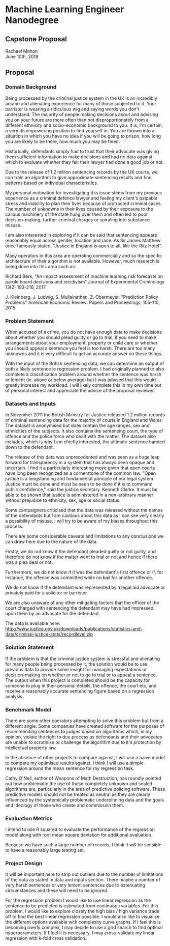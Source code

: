# Machine Learning Engineer Nanodegree
## Capstone Proposal
Rachael Mahon  
June 10th, 2018

## Proposal

### Domain Background

Being processed by the criminal justice system in the UK is an incredibly arcane and alienating experience for many of those subjected to it. Your barrister is wearing a ridiculous wig and saying words you don't understand. The majority of people making decisions about and advising you on your future are more often than not disproportionately from a different ethnicity and socio-economic background to you. It is, I'm certain, a very disempowering position to find yourself in. You are thrown into a situation in which you have no idea if you will be going to prison, how long you are likely to be there, how much you may be fined.

Historically, defendants simply had to trust that their advocate was giving them sufficient information to make decisions and had no data against which to evaluate whether they felt their lawyer had done a good job or not.

Due to the release of 1.2 million sentencing records by the UK courts, we can train an algorithm to give approximate sentencing results and find patterns based on individual characteristics.

My personal motivation for investigating this issue stems from my previous experience as a criminal defence lawyer and feeling my client's palpable stress and inability to plan their lives because of protracted criminal cases. The number of unknowns in their lives caused by their exposure to the callous machinery of the state hung over them and often led to poor decision-making, further criminal charges or spiraling into substance misuse.

I am also interested in exploring if it can be said that sentencing appears reasonably equal across gender, location and race. As Sir James Matthew once famously stated, "Justice in England is open to all, like the Ritz Hotel”.

Many operators in this area are operating commercially and so the specific architecture of their algorithm is not available. However, much research is being done into this area such as:

Richard Berk, "An impact assessment of machine learning risk forecasts on parole board decisions and recidivism” Journal of Experimental Criminology 13(2) 193-216, 2017

J. Kleinberg, J. Ludwig, S. Mullainathan, Z. Obermeyer. "Prediction Policy Problems" American Economic Review: Papers and Proceedings, 105-110, 2015



### Problem Statement

When accused of a crime, you do not have enough data to make decisions about whether you should plead guilty or go to trial, if you need to make arrangements about your employment, property or child care or whether you should appeal a sentence you feel is too harsh. There are too many unknowns and it is very difficult to get an accurate answer on these things.

With the input of the British sentencing data, we can determine an output of both a likely sentence ie regression problem. I had originally planned to also complete a classification problem around whether the sentence was harsh or lenient (ie. above or below average) but I was advised that this would greatly increase my workload. I will likely complete this in my own time out of personal interest and appreciate the advice of the proposal reviewer.

### Datasets and Inputs

In November 2011 the British Ministry for Justice released 1.2 million records of criminal sentencing data for the majority of courts in England and Wales. The dataset is anonymised but does contain the age ranges, sex and ethnicities of the subjects. It also contains the sentencing court, the type of offence and the police force who dealt with the matter. The dataset also includes, which is why I am chiefly interested, the ultimate sentence handed down to the defendant.

The release of this data was unprecedented and was seen as a huge leap forward for transparency in a system that has always been opaque and uncertain. I find it a particularly interesting move given that open courts have long been recognized as a cornerstone of the common law. "Open justice is a longstanding and fundamental principle of our legal system. Justice must be done and must be seen to be done if it is to command public confidence," said the justice secretary, Kenneth Clarke. It must be able to be shown that justice is administered in a non-arbitrary manner without prejudice to ethnicity, sex, age or social status.

Some campaigners criticised that the data was released without the names of the defendants but I am cautious about this data as I can see very clearly a possibility of misuse. I will try to be aware of my biases throughout this process.

There are some considerable caveats and limitations to any conclusions we can draw here due to the nature of the data.

Firstly, we do not know if the defendant pleaded guilty or not guilty, and therefore do not know if the matter went to trial or not and hence if there was a plea deal or not.

Furthermore, we do not know if it was the defendant's first offence or if, for instance, the offence was committed while on bail for another offence.

We do not know if the defendant was represented by a legal aid advocate or privately paid for a solicitor or barrister.

We are also unaware of any other mitigating factors that the officer of the court charged with sentencing the defendant may have had impressed upon them by an advocate for the defendant.

The data is available here:
http://www.justice.gov.uk/downloads/publications/statistics-and-data/criminal-justice-stats/recordlevel.zip

### Solution Statement

If the problem is that the criminal justice system is stressful and alienating for many people being processed by it, the solution would be to use previous data to provide some insight for managing expectations or decision-making on whether or not to go to trial or to appeal a sentence. The output when this project is completed should be the capacity for someone to plug in their personal details, the offence, the court etc, and receive a reasonably accurate sentencing figure based on a regression analysis.

### Benchmark Model

There are some other operators attempting to solve this problem but from a different angle. Some companies have created software for the purposes of recommending sentences to judges based on algorithms which, in my opinion, violate the right to due process as defendants and their advocates are unable to scrutinise or challenge the algorithm due to it's protection by intellectual property law.

In the absence of other projects to compare against, I will use a naive model to compare my optimised results against. I think I will use a simple regression around the mean sentence for my regression task.

Cathy O'Neil, author of Weapons of Math Destruction, has roundly pointed out how problematic the use of these completely unknown and sealed algorithms are, particularly in the area of predictive policing software. These predictive models should not be treated as neutral as they are clearly influenced by the systemically problematic underpinning data and the goals and ideology of those who create and commission them.

### Evaluation Metrics

I intend to use R squared to evaluate the performance of the regression model along with root mean square deviation for additional evaluation.

Because we have such a large number of records, I think it will be sensible to have a reasonably large testing set.

### Project Design

It will be important here to strip out outliers due to the number of limitations of the data as stated in data and inputs section. There maybe a number of very harsh sentences or very lenient sentences due to extenuating circumstances and these will need to be ignored.

For the regression problem I would like to use linear regression as the sentence to be predicted is estimated from continuous variables. For this problem, I would like to explore closely the high bias / high variance trade off to find the best linear regression possible. I would also like to visualise the different options available with complexity curve graphs. If I feel this is becoming overly complex, I may decide to use a grid search to find optimal hyperparameters. If I feel it is necessary, I may cross-validate my linear regression with k-fold cross validation.
